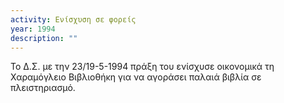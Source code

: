 ```yaml
---
activity: Ενίσχυση σε φορείς
year: 1994
description: ""
---
```


Το Δ.Σ. με την 23/19-5-1994 πράξη του ενίσχυσε οικονομικά τη Χαραμόγλειο Βιβλιοθήκη για να αγοράσει παλαιά βιβλία σε πλειστηριασμό.

